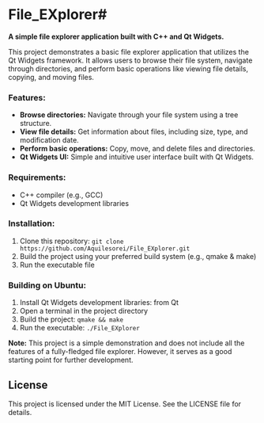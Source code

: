 # File_EXplorer#

**A simple file explorer application built with C++ and Qt Widgets.**

This project demonstrates a basic file explorer application that utilizes the Qt Widgets framework. It allows users to browse their file system, navigate through directories, and perform basic operations like viewing file details, copying, and moving files.

### Features:

* **Browse directories:** Navigate through your file system using a tree structure.
* **View file details:** Get information about files, including size, type, and modification date.
* **Perform basic operations:** Copy, move, and delete files and directories.
* **Qt Widgets UI:** Simple and intuitive user interface built with Qt Widgets.

### Requirements:

* C++ compiler (e.g., GCC)
* Qt Widgets development libraries

### Installation:

1. Clone this repository: `git clone https://github.com/Aquilesorei/File_EXplorer.git`
2. Build the project using your preferred build system (e.g., qmake & make)
3. Run the executable file

### Building on Ubuntu:

1. Install Qt Widgets development libraries: from Qt 
2. Open a terminal in the project directory
3. Build the project: `qmake && make`
4. Run the executable: `./File_EXplorer`

**Note:** This project is a simple demonstration and does not include all the features of a fully-fledged file explorer. However, it serves as a good starting point for further development.

## License

This project is licensed under the MIT License. See the LICENSE file for details.
